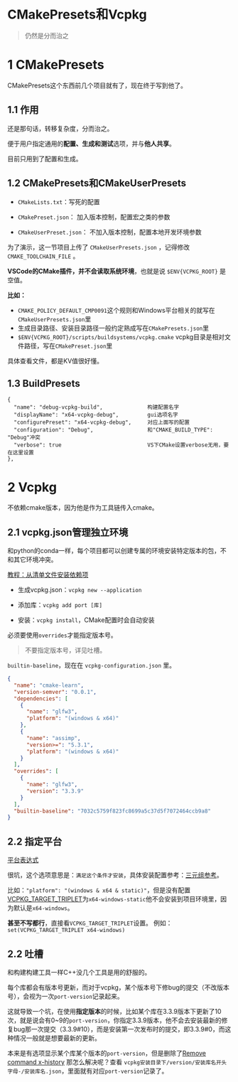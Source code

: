 # CMakePresets和Vcpkg

> 仍然是分而治之

# 1 CMakePresets
CMakePresets这个东西前几个项目就有了，现在终于写到他了。
## 1.1 作用
还是那句话，转移复杂度，分而治之。

便于用户指定通用的**配置、生成和测试**选项，并与**他人共享**。

目前只用到了配置和生成。

## 1.2 CMakePresets和CMakeUserPresets

- `CMakeLists.txt`：写死的配置
- `CMakePreset.json`： 加入版本控制，配置宏之类的参数

- `CMakeUserPreset.json`： 不加入版本控制，配置本地开发环境参数

为了演示，这一节项目上传了 `CMakeUserPresets.json` ，记得修改 `CMAKE_TOOLCHAIN_FILE` 。

**VSCode的CMake插件，并不会读取系统环境**，也就是说 `$ENV{VCPKG_ROOT}` 是空值。

**比如：**
- `CMAKE_POLICY_DEFAULT_CMP0091`这个规则和Windows平台相关的就写在`CMakeUserPresets.json`里
- 生成目录路径、安装目录路径一般约定熟成写在`CMakePresets.json`里
- `$ENV{VCPKG_ROOT}/scripts/buildsystems/vcpkg.cmake` vcpkg目录是相对文件路径，写在`CMakePreset.json`里

具体查看文件，都是KV值很好懂。

## 1.3 BuildPresets
```
{
  "name": "debug-vcpkg-build",              构建配置名字
  "displayName": "x64-vcpkg-debug",         gui选项名字
  "configurePreset": "x64-vcpkg-debug",     对应上面写的配置
  "configuration": "Debug",                 和"CMAKE_BUILD_TYPE": "Debug"冲突
  "verbose": true                           VS下CMake设置verbose无用，要在这里设置
},
```

# 2 Vcpkg
不依赖cmake版本，因为他是作为工具链传入cmake。
## 2.1 vcpkg.json管理独立环境
和python的conda一样，每个项目都可以创建专属的环境安装特定版本的包，不和其它环境冲突。

[教程：从清单文件安装依赖项](https://learn.microsoft.com/zh-cn/vcpkg/consume/manifest-mode?tabs=msbuild%2Cbuild-MSBuild)

- 生成vcpkg.json：`vcpkg new --application`

- 添加库：`vcpkg add port [库]`

- 安装：`vcpkg install`，CMake配置时会自动安装

必须要使用`overrides`才能指定版本号。
> 不要指定版本号，详见吐槽。

`builtin-baseline`，现在在 `vcpkg-configuration.json` 里。
```json
{
  "name": "cmake-learn",
  "version-semver": "0.0.1",
  "dependencies": [
    {
      "name": "glfw3",
      "platform": "(windows & x64)"
    },
    {
      "name": "assimp",
      "version>=": "5.3.1",
      "platform": "(windows & x64)"
    }
  ],
  "overrides": [
    {
      "name": "glfw3",
      "version": "3.3.9"
    }
  ],
  "builtin-baseline": "7032c5759f823fc8699a5c37d5f7072464ccb9a8"
}
```

## 2.2 指定平台

[平台表达式](https://learn.microsoft.com/zh-cn/vcpkg/reference/vcpkg-json#platform-expression)

很坑，这个选项意思是：`满足这个条件才安装`，具体安装配置参考：[三元组参考](https://learn.microsoft.com/zh-cn/vcpkg/users/triplets)。

比如：`"platform": "(windows & x64 & static)"`，但是没有配置[
VCPKG_TARGET_TRIPLET](https://learn.microsoft.com/zh-cn/vcpkg/users/buildsystems/cmake-integration#vcpkg_target_triplet)为`x64-windows-static`他不会安装到项目环境里，因为默认是`x64-windows`。

**甚至不写都行**，直接看`VCPKG_TARGET_TRIPLET`设置。
例如：`set(VCPKG_TARGET_TRIPLET x64-windows)`

## 2.2 吐槽
和构建构建工具一样C++没几个工具是用的舒服的。

每个库都会有版本号更新，而对于vcpkg，某个版本号下修bug的提交（不改版本号），会视为一次`port-version`记录起来。

这就导致一个坑，在使用**指定版本**的时候，比如某个库在3.3.9版本下更新了10次，就是说会有0~9的`port-version`，你指定3.3.9版本，他不会去安装最新的修复bug那一次提交（3.3.9#10），而是安装第一次发布时的提交，即3.3.9#0，而这种情况一般就是想要最新的更新。

本来是有选项显示某个库某个版本的`port-version`，但是删除了[Remove command x-history](https://github.com/microsoft/vcpkg-tool/pull/689)
那怎么解决呢？查看 `vcpkg安装目录下/version/安装库名开头字母-/安装库名.json`，里面就有对应`port-version`记录了。